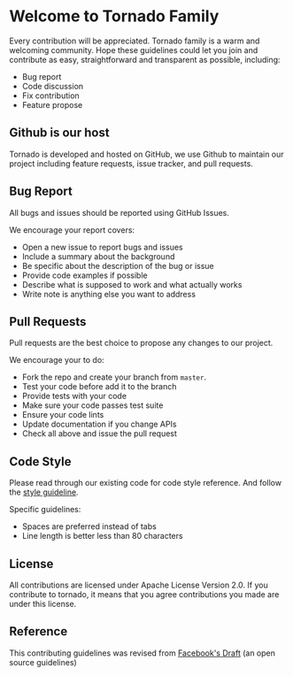 # Welcome to Tornado Family

Every contribution will be appreciated. Tornado family is a warm and welcoming community.
Hope these guidelines could let you join and contribute as easy, straightforward and 
transparent as possible, including:

* Bug report
* Code discussion
* Fix contribution
* Feature propose

## Github is our host

Tornado is developed and hosted on GitHub, we use Github to maintain our project 
including feature requests, issue tracker, and pull requests.

## Bug Report

All bugs and issues should be reported using GitHub Issues.

We encourage your report covers:
* Open a new issue to report bugs and issues
* Include a summary about the background
* Be specific about the description of the bug or issue
* Provide code examples if possible
* Describe what is supposed to work and what actually works
* Write note is anything else you want to address

## Pull Requests

Pull requests are the best choice to propose any changes to our project.

We encourage your to do:
* Fork the repo and create your branch from `master`.
* Test your code before add it to the branch
* Provide tests with your code
* Make sure your code passes test suite
* Ensure your code lints
* Update documentation if you change APIs
* Check all above and issue the pull request

## Code Style

Please read through our existing code for code style reference. 
And follow the [style guideline](https://www.python.org/dev/peps/pep-0008/).

Specific guidelines:
* Spaces are preferred instead of tabs
* Line length is better less than 80 characters

## License

All contributions are licensed under Apache License Version 2.0. If you contribute to tornado, it means that you agree contributions you made are under this license.

## Reference

This contributing guidelines was revised from [Facebook's Draft](https://github.com/facebook/draft-js/blob/a9316a723f9e918afde44dea68b5f9f39b7d9b00/CONTRIBUTING.md)
(an open source guidelines)
